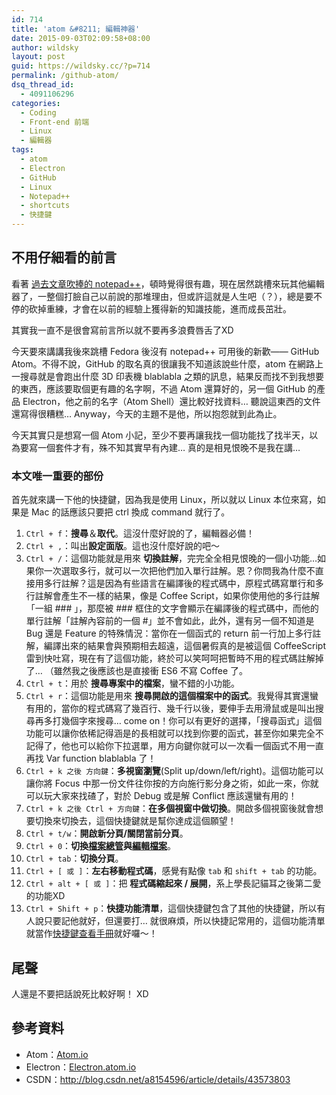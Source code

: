 ```yaml
---
id: 714
title: 'atom &#8211; 編輯神器'
date: 2015-09-03T02:09:58+08:00
author: wildsky
layout: post
guid: https://wildsky.cc/?p=714
permalink: /github-atom/
dsq_thread_id:
  - 4091106296
categories:
  - Coding
  - Front-end 前端
  - Linux
  - 編輯器
tags:
  - atom
  - Electron
  - GitHub
  - Linux
  - Notepad++
  - shortcuts
  - 快捷鍵
---
```

<div class="pf-content">
  <h2>
    不用仔細看的前言
  </h2>

  <p>
    看著 <a href="/2014/12/16/notepadplusplus-zencoding.html">過去文章吹捧的 notepad++</a>，頓時覺得很有趣，現在居然跳槽來玩其他編輯器了，一整個打臉自己以前說的那堆理由，但或許這就是人生吧（？），總是要不停的砍掉重練，才會在以前的經驗上獲得新的知識技能，進而成長茁壯。
  </p>

  <p>
    其實我一直不是很會寫前言所以就不要再多浪費唇舌了XD
  </p>

  <p>
    <!--more-->
  </p>

  <p>
    今天要來講講我後來跳槽 Fedora 後沒有 notepad++ 可用後的新歡—— GitHub Atom。不得不說，GitHub 的取名真的很讓我不知道該說些什麼，atom 在網路上一搜尋就是會跑出什麼 3D 印表機 blablabla 之類的訊息，結果反而找不到我想要的東西，應該要取個更有趣的名字啊，不過 Atom 還算好的，另一個 GitHub 的產品 Electron，他之前的名字（Atom Shell）還比較好找資料… 聽說這東西的文件還寫得很糟糕… Anyway，今天的主題不是他，所以抱怨就到此為止。
  </p>

  <p>
    今天其實只是想寫一個 Atom 小記，至少不要再讓我找一個功能找了找半天，以為要寫一個套件才有，殊不知其實早有內建… 真的是相見恨晚不是我在講…
  </p>

  <h3>
    本文唯一重要的部份
  </h3>

  <p>
    首先就來講一下他的快捷鍵，因為我是使用 Linux，所以就以 Linux 本位來寫，如果是 Mac 的話應該只要把 ctrl 換成 command 就行了。
  </p>

  <ol>
    <li>
      <code>Ctrl + f</code>：<strong>搜尋</strong>＆<strong>取代</strong>。這沒什麼好說的了，編輯器必備！
    </li>
    <li>
      <code>Ctrl + ,</code>：叫出<strong>設定面版</strong>。這也沒什麼好說的吧～
    </li>
    <li>
      <code>Ctrl + /</code>：這個功能就是用來 <strong>切換註解</strong>，完完全全相見恨晚的一個小功能…如果你一次選取多行，就可以一次把他們加入單行註解。恩？你問我為什麼不直接用多行註解？這是因為有些語言在編譯後的程式碼中，原程式碼寫單行和多行註解會產生不一樣的結果，像是 Coffee Script，如果你使用他的多行註解「一組 ### 」，那麼被 ### 框住的文字會顯示在編譯後的程式碼中，而他的單行註解「註解內容前的一個 #」並不會如此，此外，還有另一個不知道是 Bug 還是 Feature 的特殊情況：當你在一個函式的 return 前一行加上多行註解，編譯出來的結果會與預期相去超遠，這個暑假真的是被這個 CoffeeScript 雷到快吐寫，現在有了這個功能，終於可以笑呵呵把暫時不用的程式碼註解掉了… （雖然我之後應該也是直接衝 ES6 不寫 Coffee 了。
    </li>
    <li>
      <code>Ctrl + t</code>：用於 <strong>搜尋專案中的檔案</strong>，蠻不錯的小功能。
    </li>
    <li>
      <code>Ctrl + r</code>：這個功能是用來 <strong>搜尋開啟的這個檔案中的函式</strong>。我覺得其實還蠻有用的，當你的程式碼寫了幾百行、幾千行以後，要伸手去用滑鼠或是叫出搜尋再多打幾個字來搜尋… come on！你可以有更好的選擇，「搜尋函式」這個功能可以讓你依稀記得涵是的長相就可以找到你要的函式，甚至你如果完全不記得了，他也可以給你下拉選單，用方向鍵你就可以一次看一個函式不用一直再找 Var function blablabla 了！
    </li>
    <li>
      <code>Ctrl + k 之後 方向鍵</code>：<strong>多視窗瀏覽</strong>(Split up/down/left/right)。這個功能可以讓你將 Focus 中那一份文件往你按的方向施行影分身之術，如此一來，你就可以玩大家來找碴了，對於 Debug 或是解 Conflict 應該還蠻有用的！
    </li>
    <li>
      <code>Ctrl + k 之後 Ctrl + 方向鍵</code>：<strong>在多個視窗中做切換</strong>。開啟多個視窗後就會想要切換來切換去，這個快捷鍵就是幫你達成這個願望！
    </li>
    <li>
      <code>Ctrl + t/w</code>：<strong>開啟新分頁/關閉當前分頁</strong>。
    </li>
    <li>
      <code>Ctrl + 0</code>：<strong>切換<span style="text-decoration: underline;">檔案總管</span>與<span style="text-decoration: underline;">編輯檔案</span></strong>。
    </li>
    <li>
      <code>Ctrl + tab</code>：<strong>切換分頁</strong>。
    </li>
    <li>
      <code>Ctrl + [ 或 ]</code>：<strong>左右移動程式碼</strong>，感覺有點像 <code>tab</code> 和 <code>shift + tab</code> 的功能。
    </li>
    <li>
      <code>Ctrl + alt + [ 或 ]</code>：把 <strong>程式碼縮起來 / 展開</strong>，系上學長記貓耳之後第二愛的功能XD
    </li>
    <li>
      <code>Ctrl + Shift + p</code>：<strong>快捷功能清單</strong>，這個快捷鍵包含了其他的快捷鍵，所以有人說只要記他就好，但還要打… 就很麻煩，所以快捷記常用的，這個功能清單就當作<span style="text-decoration: underline;">快捷鍵查看手冊</span>就好囉～！
    </li>
  </ol>

  <h2>
    尾聲
  </h2>

  <p>
    人還是不要把話說死比較好啊！ XD
  </p>

  <h2>
    參考資料
  </h2>

  <ul>
    <li>
      Atom：<a href="http://Atom.io" target="_blank">Atom.io</a>
    </li>
    <li>
      Electron：<a href="http://Electron.atom.io" target="_blank">Electron.atom.io</a>
    </li>
    <li>
      CSDN：<a href="http://blog.csdn.net/a8154596/article/details/43573803" target="_blank">http://blog.csdn.net/a8154596/article/details/43573803</a>
    </li>
  </ul>

  <p>
    &nbsp;
  </p>
</div>
